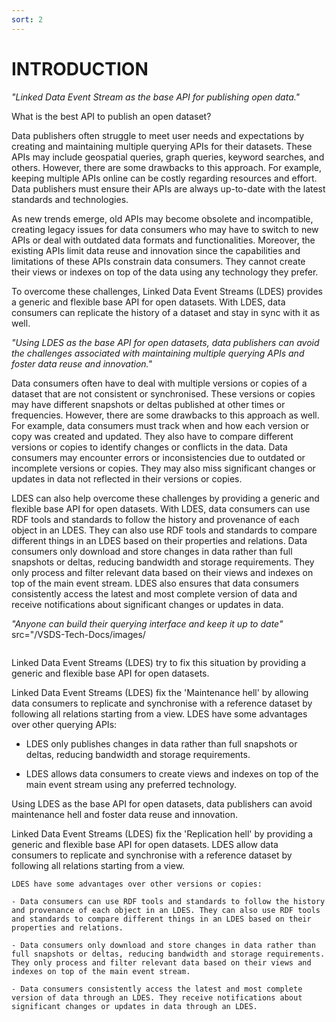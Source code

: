 ```yaml
---
sort: 2
---
```


# INTRODUCTION


<cite>"Linked Data Event Stream as the base API for publishing open data."</cite>

What is the best API to publish an open dataset?

Data publishers often struggle to meet user needs and expectations by creating and maintaining multiple querying APIs for their datasets. These APIs may include geospatial queries, graph queries, keyword searches, and others. However, there are some drawbacks to this approach. For example, keeping multiple APIs online can be costly regarding resources and effort. Data publishers must ensure their APIs are always up-to-date with the latest standards and technologies.

As new trends emerge, old APIs may become obsolete and incompatible, creating legacy issues for data consumers who may have to switch to new APIs or deal with outdated data formats and functionalities. Moreover, the existing APIs limit data reuse and innovation since the capabilities and limitations of these APIs constrain data consumers. They cannot create their views or indexes on top of the data using any technology they prefer.

To overcome these challenges, Linked Data Event Streams (LDES) provides a generic and flexible base API for open datasets. With LDES, data consumers can replicate the history of a dataset and stay in sync with it as well.

<cite>"Using LDES as the base API for open datasets, data publishers can avoid the challenges associated with maintaining multiple querying APIs and foster data reuse and innovation."</cite>

Data consumers often have to deal with multiple versions or copies of a dataset that are not consistent or synchronised. These versions or copies may have different snapshots or deltas published at other times or frequencies. However, there are some drawbacks to this approach as well. For example, data consumers must track when and how each version or copy was created and updated. They also have to compare different versions or copies to identify changes or conflicts in the data. Data consumers may encounter errors or inconsistencies due to outdated or incomplete versions or copies. They may also miss significant changes or updates in data not reflected in their versions or copies.

LDES can also help overcome these challenges by providing a generic and flexible base API for open datasets. With LDES, data consumers can use RDF tools and standards to follow the history and provenance of each object in an LDES. They can also use RDF tools and standards to compare different things in an LDES based on their properties and relations. Data consumers only download and store changes in data rather than full snapshots or deltas, reducing bandwidth and storage requirements. They only process and filter relevant data based on their views and indexes on top of the main event stream. LDES also ensures that data consumers consistently access the latest and most complete version of data and receive notifications about significant changes or updates in data.

<cite>"Anyone can build their querying interface and keep it up to date"</cite>
src="/VSDS-Tech-Docs/images/
<p align="center"><img LDES_API.png"  width="100%" text-align="center"></p>


Linked Data Event Streams (LDES) try to fix this situation by providing a generic and flexible base API for open datasets.

Linked Data Event Streams (LDES) fix the 'Maintenance hell' by allowing data consumers to replicate and synchronise with a reference dataset by following all relations starting from a view. LDES have some advantages over other querying APIs:

- LDES only publishes changes in data rather than full snapshots or deltas, reducing bandwidth and storage requirements.

- LDES allows data consumers to create views and indexes on top of the main event stream using any preferred technology.

Using LDES as the base API for open datasets, data publishers can avoid maintenance hell and foster data reuse and innovation.

Linked Data Event Streams (LDES) fix the 'Replication hell' by providing a generic and flexible base API for open datasets. LDES allow data consumers to replicate and synchronise with a reference dataset by following all relations starting from a view. 

```note
LDES have some advantages over other versions or copies:

- Data consumers can use RDF tools and standards to follow the history and provenance of each object in an LDES. They can also use RDF tools and standards to compare different things in an LDES based on their properties and relations.

- Data consumers only download and store changes in data rather than full snapshots or deltas, reducing bandwidth and storage requirements. They only process and filter relevant data based on their views and indexes on top of the main event stream.

- Data consumers consistently access the latest and most complete version of data through an LDES. They receive notifications about significant changes or updates in data through an LDES.
```